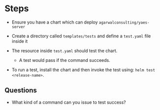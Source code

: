 # Steps

- Ensure you have a chart which can deploy `agarwalconsulting/yaes-server`

- Create a directory called `templates/tests` and define a `test.yaml` file inside it

- The resource inside `test.yaml` should test the chart.

  - A test would pass if the command succeeds.

- To run a test, install the chart and then invoke the test using: `helm test <release-name>`.

## Questions

- What kind of a command can you issue to test success?

